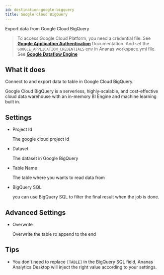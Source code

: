 ```yaml
---
id: destination-google-bigquery
title: Google Cloud BigQuery
---
```


Export data from Google Cloud BigQuery 

> To access Google Cloud Platform, you need a credential file. See [**Google Application Authentication**](https://cloud.google.com/docs/authentication/getting-started) Documentation. And set the `GOOGLE_APPLICATION_CREDENTIALS` env in Ananas workspace.yml file. See [**Google Dataflow Engine**](engine-dataflow.md)

## What it does 

Connect to and export data to table in Google Cloud BigQuery.

Google Cloud BigQuery is a serverless, highly-scalable, and cost-effective cloud data warehouse with an in-memory BI Engine and machine learning built in.

## Settings 

* Project Id

  The google cloud project id

* Dataset

	The dataset in Google BigQuery

* Table Name
	
	The table where you wants to read data from

* BigQuery SQL
	
  you can use BigQuery SQL to filter the final result when the job is done. 

## Advanced Settings

* Overwrite

	Overwrite the table ro append to the end
	
## Tips

  - You don't need to replace `[TABLE]` in the BigQuery SQL field, Ananas Analytics Desktop will inject the right value according to your settings.

	

